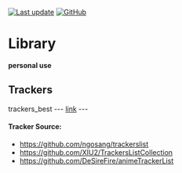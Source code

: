 [![Last update](https://img.shields.io/badge/Last%20update-2023/08/06-%232ea043?style=flat-square)](#)
[![GitHub](https://img.shields.io/github/license/BoxMiao007/Library?style=flat-square&color=blue)](https://raw.githubusercontent.com/BoxMiao007/Library/main/LICENSE)

# Library
**personal use**

## Trackers
trackers_best --- [link](https://raw.githubusercontent.com/BoxMiao007/Library/main/Trackers/trackers.txt) ---
#### Tracker Source:
* https://github.com/ngosang/trackerslist
* https://github.com/XIU2/TrackersListCollection
* https://github.com/DeSireFire/animeTrackerList
